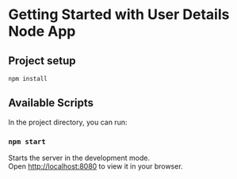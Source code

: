 # Getting Started with User Details Node App

## Project setup
```
npm install
```

## Available Scripts

In the project directory, you can run:

### `npm start`

Starts the server in the development mode.\
Open [http://localhost:8080](http://localhost:8080) to view it in your browser.
